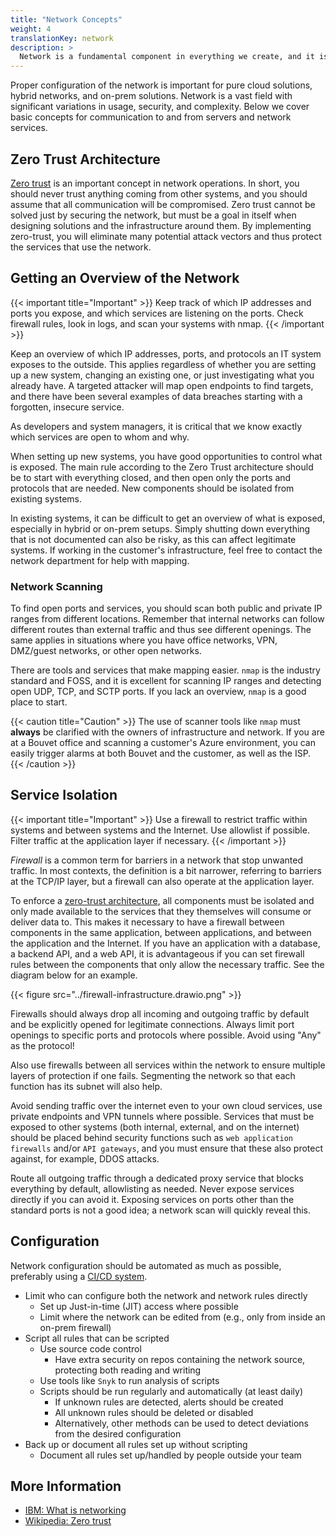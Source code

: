 ```yaml
---
title: "Network Concepts"
weight: 4
translationKey: network
description: >
  Network is a fundamental component in everything we create, and it is important to have a basic understanding of how it works and how it can be exploited by others.
---
```


Proper configuration of the network is important for pure cloud solutions, hybrid networks, and on-prem solutions. Network is a vast field with significant variations in usage, security, and complexity. Below we cover basic concepts for communication to and from servers and network services.

## Zero Trust Architecture
[Zero trust](https://en.wikipedia.org/wiki/Zero_trust_security_model) is an important concept in network operations. In short, you should never trust anything coming from other systems, and you should assume that all communication will be compromised. Zero trust cannot be solved just by securing the network, but must be a goal in itself when designing solutions and the infrastructure around them. By implementing zero-trust, you will eliminate many potential attack vectors and thus protect the services that use the network.

## Getting an Overview of the Network
{{< important title="Important" >}}
Keep track of which IP addresses and ports you expose, and which services are listening on the ports. Check firewall rules, look in logs, and scan your systems with nmap.
{{< /important >}}

Keep an overview of which IP addresses, ports, and protocols an IT system exposes to the outside. This applies regardless of whether you are setting up a new system, changing an existing one, or just investigating what you already have. A targeted attacker will map open endpoints to find targets, and there have been several examples of data breaches starting with a forgotten, insecure service.

As developers and system managers, it is critical that we know exactly which services are open to whom and why.

When setting up new systems, you have good opportunities to control what is exposed. The main rule according to the Zero Trust architecture should be to start with everything closed, and then open only the ports and protocols that are needed. New components should be isolated from existing systems.

In existing systems, it can be difficult to get an overview of what is exposed, especially in hybrid or on-prem setups. Simply shutting down everything that is not documented can also be risky, as this can affect legitimate systems. If working in the customer's infrastructure, feel free to contact the network department for help with mapping.

### Network Scanning
To find open ports and services, you should scan both public and private IP ranges from different locations. Remember that internal networks can follow different routes than external traffic and thus see different openings. The same applies in situations where you have office networks, VPN, DMZ/guest networks, or other open networks.

There are tools and services that make mapping easier. `nmap` is the industry standard and FOSS, and it is excellent for scanning IP ranges and detecting open UDP, TCP, and SCTP ports. If you lack an overview, `nmap` is a good place to start.

{{< caution title="Caution" >}}
The use of scanner tools like `nmap` must **always** be clarified with the owners of infrastructure and network. If you are at a Bouvet office and scanning a customer's Azure environment, you can easily trigger alarms at both Bouvet and the customer, as well as the ISP.
{{< /caution >}}


## Service Isolation
{{< important title="Important" >}}
Use a firewall to restrict traffic within systems and between systems and the Internet. Use allowlist if possible. Filter traffic at the application layer if necessary.
{{< /important >}}

_Firewall_ is a common term for barriers in a network that stop unwanted traffic. In most contexts, the definition is a bit narrower, referring to barriers at the TCP/IP layer, but a firewall can also operate at the application layer.

To enforce a [zero-trust architecture](https://en.wikipedia.org/wiki/Zero_trust_security_model), all components must be isolated and only made available to the services that they themselves will consume or deliver data to. This makes it necessary to have a firewall between components in the same application, between applications, and between the application and the Internet. If you have an application with a database, a backend API, and a web API, it is advantageous if you can set firewall rules between the components that only allow the necessary traffic. See the diagram below for an example.

{{< figure src="../firewall-infrastructure.drawio.png" >}}

Firewalls should always drop all incoming and outgoing traffic by default and be explicitly opened for legitimate connections. Always limit port openings to specific ports and protocols where possible. Avoid using "Any" as the protocol!

Also use firewalls between all services within the network to ensure multiple layers of protection if one fails. Segmenting the network so that each function has its subnet will also help.

Avoid sending traffic over the internet even to your own cloud services, use private endpoints and VPN tunnels where possible. Services that must be exposed to other systems (both internal, external, and on the internet) should be placed behind security functions such as `web application firewalls` and/or `API gateways`, and you must ensure that these also protect against, for example, DDOS attacks.

Route all outgoing traffic through a dedicated proxy service that blocks everything by default, allowlisting as needed. Never expose services directly if you can avoid it. Exposing services on ports other than the standard ports is not a good idea; a network scan will quickly reveal this.

## Configuration

Network configuration should be automated as much as possible, preferably using a [CI/CD system](/deploy/cicd/).

- Limit who can configure both the network and network rules directly
    - Set up Just-in-time (JIT) access where possible
    - Limit where the network can be edited from (e.g., only from inside an on-prem firewall)
- Script all rules that can be scripted
    - Use source code control
        - Have extra security on repos containing the network source, protecting both reading and writing
    - Use tools like `Snyk` to run analysis of scripts
    - Scripts should be run regularly and automatically (at least daily)
        - If unknown rules are detected, alerts should be created
        - All unknown rules should be deleted or disabled
        - Alternatively, other methods can be used to detect deviations from the desired configuration
- Back up or document all rules set up without scripting
    - Document all rules set up/handled by people outside your team

## More Information
* [IBM: What is networking](https://www.ibm.com/topics/networking)
* [Wikipedia: Zero trust](https://en.wikipedia.org/wiki/Zero_trust_security_model)
